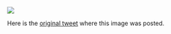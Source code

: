 [![](/guides/character-encodings.png)](/guides/character-encodings.png)

Here is the [original tweet](https://twitter.com/kamranahmedse/status/1259631582362689537) where this image was posted.
